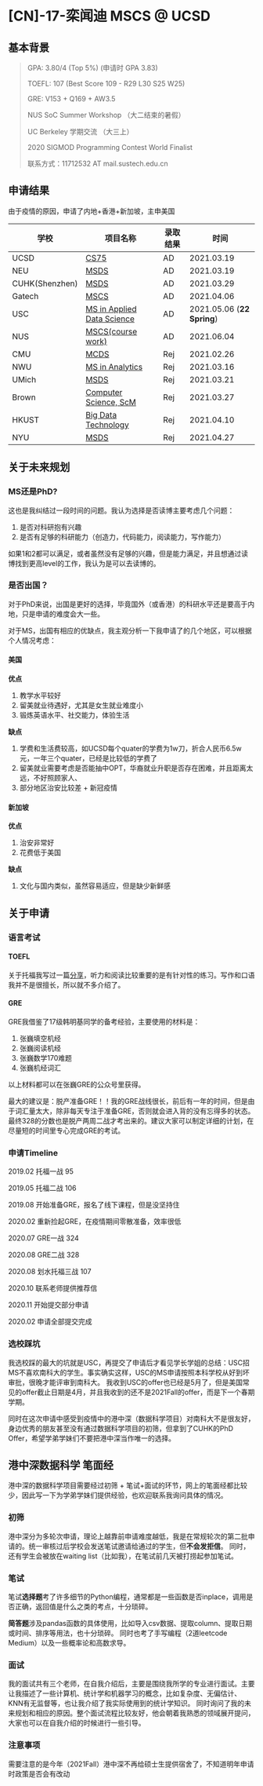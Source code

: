# \[CN\]-17-栾闻迪 MSCS @ UCSD

## 基本背景

>GPA: 3.80/4 (Top 5%) (申请时 GPA 3.83)
>
>TOEFL: 107 (Best Score 109 - R29 L30 S25 W25)
>
>GRE: V153 + Q169 + AW3.5
>
>NUS SoC Summer Workshop （大二结束的暑假）
>
>UC Berkeley 学期交流 （大三上）
>
>2020 SIGMOD Programming Contest World Finalist
>
>联系方式：11712532 AT mail.sustech.edu.cn

## 申请结果

由于疫情的原因，申请了内地+香港+新加坡，主申美国

| 学校          | 项目名称                                                     | 录取结果 |  时间   |
| -----------   | ------------------------------------------------------------ | -------- | ----------|
| UCSD          | [CS75](https://cse.ucsd.edu/graduate/degree-programs/ms-program/ms-2015-comp-standard)              | AD |2021.03.19|
| NEU           | [MSDS](https://www.northeastern.edu/graduate/program/master-of-science-in-data-science-5256/)              | AD |2021.03.19|
| CUHK(Shenzhen)| [MSDS](https://mscds.cuhk.edu.cn/)              | AD |2021.03.29|
| Gatech        | [MSCS](https://www.cc.gatech.edu/future/masters/mscs)              | AD |2021.04.06|
| USC           | [MS in Applied Data Science](https://viterbigradadmission.usc.edu/programs/masters/msprograms/data-science/ms-applied-data-science/)              | AD |2021.05.06 (**22 Spring**)|
| NUS           | [MSCS(course work)](https://www.comp.nus.edu.sg/programmes/pg/mcs/)              | AD | 2021.06.04|
| CMU           | [MCDS](https://mcds.cs.cmu.edu/apply-mcds-program)              | Rej | 2021.02.26|
| NWU           | [MS in Analytics](https://www.mccormick.northwestern.edu/analytics/)   | Rej | 2021.03.16|
| UMich         | [MSDS](https://lsa.umich.edu/stats/masters_students/mastersprograms/data-science-masters-program.html)              | Rej | 2021.03.21|
| Brown         | [Computer Science, ScM](http://static.cs.brown.edu/degrees/masters/)              | Rej | 2021.03.27|
| HKUST         | [Big Data Technology](https://seng.ust.hk/zh-hans/zh-hans/academics/taught-postgraduate/msc-bdt)              | Rej | 2021.04.10|
| NYU         | [MSDS](https://cds.nyu.edu/masters-curriculum/)              | Rej | 2021.04.27|


## 关于未来规划

### MS还是PhD?
这也是我纠结过一段时间的问题。我认为选择是否读博主要考虑几个问题：
1. 是否对科研抱有兴趣
2. 是否有足够的科研能力（创造力，代码能力，阅读能力，写作能力）

如果1和2都可以满足，或者虽然没有足够的兴趣，但是能力满足，并且想通过读博找到更高level的工作，我认为是可以去读博的。

### 是否出国？
对于PhD来说，出国是更好的选择，毕竟国外（或香港）的科研水平还是要高于内地，只是申请的难度会大一些。

对于MS，出国有相应的优缺点，我主观分析一下我申请了的几个地区，可以根据个人情况考虑：

#### 美国

**优点**
1. 教学水平较好
2. 留美就业待遇好，尤其是女生就业难度小
3. 锻炼英语水平、社交能力，体验生活

**缺点**
1. 学费和生活费较高，如UCSD每个quater的学费为1w刀，折合人民币6.5w元，一年三个quater，已经是比较低的学费了
2. 留美就业需要考虑是否能抽中OPT，华裔就业升职是否存在困难，并且距离太远，不好照顾家人、
3. 部分地区治安比较差 + 新冠疫情

#### 新加坡

**优点**
1. 治安非常好
2. 花费低于美国

**缺点**
1. 文化与国内类似，虽然容易适应，但是缺少新鲜感

## 关于申请

### 语言考试

#### TOEFL

关于托福我写过一篇[分享](https://mp.weixin.qq.com/s/I1fDMFk2i8UUBwtiyKusSQ)，听力和阅读比较重要的是有针对性的练习。写作和口语我并不是很擅长，所以就不多介绍了。

#### GRE

GRE我借鉴了17级韩明基同学的备考经验，主要使用的材料是：

1. 张巍填空机经
2. 张巍阅读机经
3. 张巍数学170难题
4. 张巍机经词汇

以上材料都可以在张巍GRE的公众号里获得。

最大的建议是：脱产准备GRE！！我的GRE战线很长，前后有一年的时间，但是由于词汇量太大，除非每天专注于准备GRE，否则就会进入背的没有忘得多的状态。最终328的分数也是脱产两周二战才考出来的。建议大家可以制定详细的计划，在尽量短的时间里专心完成GRE的考试。

### 申请Timeline

2019.02 托福一战 95

2019.05 托福二战 106

2019.08 开始准备GRE，报名了线下课程，但是没坚持住

2020.02 重新捡起GRE，在疫情期间零散准备，效率很低

2020.07 GRE一战 324

2020.08 GRE二战 328

2020.08 划水托福三战 107

2020.10 联系老师提供推荐信

2020.11 开始提交部分申请

2020.02 申请全部提交完成

### 选校踩坑

我选校踩的最大的坑就是USC，再提交了申请后才看见学长学姐的总结：USC招MS不喜欢南科大的学生。事实确实这样，USC的MS申请按照本科学校从好到坏审批，很晚才能评审到南科大。
我收到USC的offer也已经是5月了，但是美国常见的offer截止日期是4月，并且我收到的还不是2021Fall的offer，而是下一个春期学期。

同时在这次申请中感受到疫情中的港中深（数据科学项目）对南科大不是很友好，身边优秀的朋友甚至没有通过数据科学项目的初筛，但拿到了CUHK的PhD Offer，希望学弟学妹们不要把港中深当作唯一的选择。

## 港中深数据科学 笔面经

港中深的数据科学项目需要经过初筛 + 笔试+面试的环节，网上的笔面经都比较少，因此写一下为学弟学妹们提供经验，也欢迎联系我询问具体的情况。

### 初筛
港中深分为多轮次申请，理论上越靠前申请难度越低，我是在常规轮次的第二批申请的。统一审核过后学校会发送笔试邀请给通过的学生，但**不会发拒信**。
同时，还有学生会被放在waiting list（比如我），在笔试前几天被打捞起参加笔试。

### 笔试
笔试**选择题**考了许多细节的Python编程，通常都是一些函数是否inplace，调用是否正确，返回值是什么之类的考点，十分琐碎。

**简答题**涉及pandas函数的具体使用，比如导入csv数据、提取column、提取日期或时间、排序等用法，也十分琐碎。
同时也考了手写编程（2道leetcode Medium）以及一些概率论和高数求导。

### 面试
我的面试共有三个老师，在自我介绍后，主要是围绕我所学的专业进行面试。主要让我描述了一些计算机、统计学和机器学习的概念，比如复杂度、无偏估计、KNN有无监督等，也让我介绍了我实际使用到的统计学知识。
同时询问了我的未来规划和相应的原因。整个面试流程比较友好，他会朝着我熟悉的领域展开提问，大家也可以在自我介绍的时候进行一些引导。

### 注意事项

需要注意的是今年（2021Fall）港中深不再给硕士生提供宿舍了，不知道明年申请时政策是否会有改动
